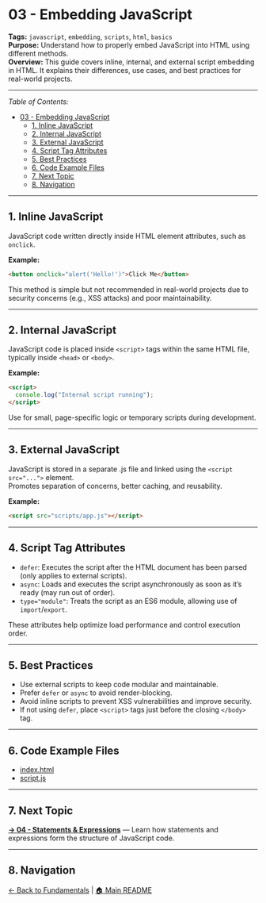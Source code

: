 # 03 - Embedding JavaScript

**Tags:** `javascript`, `embedding`, `scripts`, `html`, `basics`  
**Purpose:** Understand how to properly embed JavaScript into HTML using different methods.  
**Overview:** This guide covers inline, internal, and external script embedding in HTML. It explains their differences, use cases, and best practices for real-world projects.

---

_Table of Contents:_

- [03 - Embedding JavaScript](#03---embedding-javascript)
  - [1. Inline JavaScript](#1-inline-javascript)
  - [2. Internal JavaScript](#2-internal-javascript)
  - [3. External JavaScript](#3-external-javascript)
  - [4. Script Tag Attributes](#4-script-tag-attributes)
  - [5. Best Practices](#5-best-practices)
  - [6. Code Example Files](#6-code-example-files)
  - [7. Next Topic](#7-next-topic)
  - [8. Navigation](#8-navigation)

---

## 1. Inline JavaScript

JavaScript code written directly inside HTML element attributes, such as `onclick`.

**Example:**

```html
<button onclick="alert('Hello!')">Click Me</button>
```

This method is simple but not recommended in real-world projects due to security concerns (e.g., XSS attacks) and poor maintainability.

---

## 2. Internal JavaScript

JavaScript code is placed inside `<script>` tags within the same HTML file, typically inside `<head>` or `<body>`.

**Example:**

```html
<script>
  console.log("Internal script running");
</script>
```

Use for small, page-specific logic or temporary scripts during development.

---

## 3. External JavaScript

JavaScript is stored in a separate .js file and linked using the `<script src="...">` element.  
Promotes separation of concerns, better caching, and reusability.

**Example:**

```html
<script src="scripts/app.js"></script>
```

---

## 4. Script Tag Attributes

- `defer`: Executes the script after the HTML document has been parsed (only applies to external scripts).  
- `async`: Loads and executes the script asynchronously as soon as it’s ready (may run out of order).  
- `type="module"`: Treats the script as an ES6 module, allowing use of `import`/`export`.

These attributes help optimize load performance and control execution order.

---

## 5. Best Practices

- Use external scripts to keep code modular and maintainable.  
- Prefer `defer` or `async` to avoid render-blocking.  
- Avoid inline scripts to prevent XSS vulnerabilities and improve security.  
- If not using `defer`, place `<script>` tags just before the closing `</body>` tag.

---

## 6. Code Example Files

- [index.html](index.html)  
- [script.js](script.js)

---

## 7. Next Topic

**[→ 04 - Statements & Expressions](../04-statements-expressions/README.md)** — Learn how statements and expressions form the structure of JavaScript code.

---

## 8. Navigation

[← Back to Fundamentals](../README.md) | [🏠 Main README](../../README.md)
